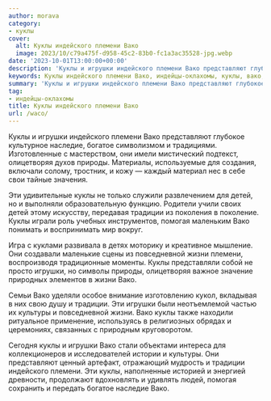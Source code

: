 ```yaml
---
author: morava
category:
- куклы
cover:
  alt: Куклы индейского племени Вако
  image: 2023/10/c79a475f-d958-45c2-83b0-fc1a3ac35528-jpg.webp
date: '2023-10-01T13:00:00+00:00'
description: 'Куклы и игрушки индейского племени Вако представляют глубокое культурное наследие, богатое символизмом и традициями. Изготовленные с мастерством, они...'
keywords: Куклы индейского племени Вако, индейцы-оклахомы, куклы, вако, игрушки, племени, традиции, жизни, индейского, представляют, наследие, богатое, олицетворяя, природы, детей, помогая, повседневной
summary: 'Куклы и игрушки индейского племени Вако представляют глубокое культурное наследие, богатое символизмом и традициями. Изготовленные с мастерством, они...'
tag:
- индейцы-оклахомы
title: Куклы индейского племени Вако
url: /waco/
---
```


Куклы и игрушки индейского племени Вако представляют глубокое культурное наследие, богатое символизмом и традициями. Изготовленные с мастерством, они имели мистический подтекст, олицетворяя духов природы. Материалы, используемые для создания, включали солому, тростник, и кожу — каждый материал нес в себе свои тайные значения.

Эти удивительные куклы не только служили развлечением для детей, но и выполняли образовательную функцию. Родители учили своих детей этому искусству, передавая традиции из поколения в поколение. Куклы играли роль учебных инструментов, помогая маленьким Вако понимать и воспринимать мир вокруг.

Игра с куклами развивала в детях моторику и креативное мышление. Они создавали маленькие сцены из повседневной жизни племени, воспроизводя традиционные моменты. Куклы представляли собой не просто игрушки, но символы природы, олицетворяя важное значение природных элементов в жизни Вако.

Семьи Вако уделяли особое внимание изготовлению кукол, вкладывая в них свою душу и традиции. Эти игрушки были неотъемлемой частью их культуры и повседневной жизни. Вако куклы также находили ритуальное применение, используясь в религиозных обрядах и церемониях, связанных с природным круговоротом.

Сегодня куклы и игрушки Вако стали объектами интереса для коллекционеров и исследователей истории и культуры. Они представляют ценный артефакт, отражающий мудрость и традиции индейского племени. Эти куклы, наполненные историей и энергией древности, продолжают вдохновлять и удивлять людей, помогая сохранить и передать богатое наследие Вако.